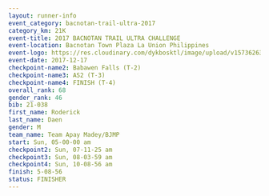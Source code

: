 ```yaml
---
layout: runner-info 
event_category: bacnotan-trail-ultra-2017 
category_km: 21K 
event-title: 2017 BACNOTAN TRAIL ULTRA CHALLENGE 
event-location: Bacnotan Town Plaza La Union Philippines 
event-logo: https://res.cloudinary.com/dykbosktl/image/upload/v1573626331/Logo/lOGO_sclsdl.png 
event-date: 2017-12-17 
checkpoint-name2: Babawen Falls (T-2) 
checkpoint-name3: AS2 (T-3) 
checkpoint-name4: FINISH (T-4) 
overall_rank: 68
gender_rank: 46
bib: 21-038
first_name: Roderick
last_name: Daen
gender: M
team_name: Team Apay Madey/BJMP
start: Sun, 05-00-00 am
checkpoint2: Sun, 07-11-25 am
checkpoint3: Sun, 08-03-59 am
checkpoint4: Sun, 10-08-56 am
finish: 5-08-56
status: FINISHER
---
```

